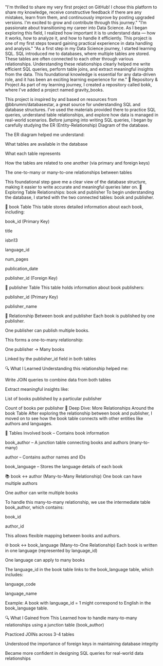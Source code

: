 "I'm thrilled to share my very first project on GitHub!
I chose this platform to share my knowledge, receive constructive feedback if there are any mistakes, learn from them, and continuously improve by posting upgraded versions. I'm excited to grow and contribute through this journey."
"I’m passionate about transitioning my career into Data Science.
As I began exploring this field, I realized how important it is to understand data — how it works, how to analyze it, and how to handle it efficiently. This project is one of my first steps toward gaining practical experience in data handling and analysis."
"As a first step in my Data Science journey, I started learning SQL.
SQL introduced me to databases, where multiple tables are stored. These tables are often connected to each other through various relationships.
Understanding these relationships clearly helped me write efficient SQL queries, perform table joins, and extract meaningful insights from the data. This foundational knowledge is essential for any data-driven role, and it has been an exciting learning experience for me."
📁 Repository & Project
As part of my learning journey, I created a repository called bokk, where I’ve added a project named gravity_books.

This project is inspired by and based on resources from @bbrumm/databasestar, a great source for understanding SQL and database structures. I’ve used the materials provided there to practice SQL queries, understand table relationships, and explore how data is managed in real-world scenarios.
Before jumping into writing SQL queries, I began by carefully studying the ER (Entity-Relationship) Diagram of the database.

The ER diagram helped me understand:

What tables are available in the database

What each table represents

How the tables are related to one another (via primary and foreign keys)

The one-to-many or many-to-one relationships between tables

This foundational step gave me a clear view of the database structure, making it easier to write accurate and meaningful queries later on.
🔗 Exploring Table Relationships: book and publisher
To begin understanding the database, I started with the two connected tables: book and publisher.

📘 book Table
This table stores detailed information about each book, including:

book_id (Primary Key)

title

isbn13

language_id

num_pages

publication_date

publisher_id (Foreign Key)

🏢 publisher Table
This table holds information about book publishers:

publisher_id (Primary Key)

publisher_name

🔄 Relationship Between book and publisher
Each book is published by one publisher.

One publisher can publish multiple books.

This forms a one-to-many relationship:

One publisher → Many books

Linked by the publisher_id field in both tables

🔍 What I Learned
Understanding this relationship helped me:

Write JOIN queries to combine data from both tables

Extract meaningful insights like:

List of books published by a particular publisher

Count of books per publisher
📘 Deep Dive: More Relationships Around the book Table
After exploring the relationship between book and publisher, I moved on to see how the book table connects with other entities like authors and languages.

🧾 Tables Involved
book – Contains book information

book_author – A junction table connecting books and authors (many-to-many)

author – Contains author names and IDs

book_language – Stores the language details of each book

📚 book ↔ author (Many-to-Many Relationship)
One book can have multiple authors

One author can write multiple books

To handle this many-to-many relationship, we use the intermediate table book_author, which contains:

book_id

author_id

This allows flexible mapping between books and authors.

🌐 book ↔ book_language (Many-to-One Relationship)
Each book is written in one language (represented by language_id)

One language can apply to many books

The language_id in the book table links to the book_language table, which includes:

language_code

language_name

Example: A book with language_id = 1 might correspond to English in the book_language table.

🔍 What I Gained from This
Learned how to handle many-to-many relationships using a junction table (book_author)

Practiced JOINs across 3-4 tables

Understood the importance of foreign keys in maintaining database integrity

Became more confident in designing SQL queries for real-world data relationships


